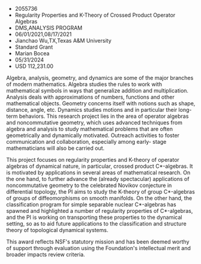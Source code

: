
* 2055736
* Regularity Properties and K-Theory of Crossed Product Operator Algebras
* DMS,ANALYSIS PROGRAM
* 06/01/2021,08/17/2021
* Jianchao Wu,TX,Texas A&M University
* Standard Grant
* Marian Bocea
* 05/31/2024
* USD 112,231.00

Algebra, analysis, geometry, and dynamics are some of the major branches of
modern mathematics. Algebra studies the rules to work with mathematical symbols
in ways that generalize addition and multiplication. Analysis deals with
approximations of numbers, functions and other mathematical objects. Geometry
concerns itself with notions such as shape, distance, angle, etc. Dynamics
studies motions and in particular their long-term behaviors. This research
project lies in the area of operator algebras and noncommutative geometry, which
uses advanced techniques from algebra and analysis to study mathematical
problems that are often geometrically and dynamically motivated. Outreach
activities to foster communication and collaboration, especially among early-
stage mathematicians will also be carried out.

This project focuses on regularity properties and K-theory of operator algebras
of dynamical nature, in particular, crossed product C*-algebras. It is motivated
by applications in several areas of mathematical research. On the one hand, to
further advance the (already spectacular) applications of noncommutative
geometry to the celebrated Novikov conjecture in differential topology, the PI
aims to study the K-theory of group C*-algebras of groups of diffeomorphisms on
smooth manifolds. On the other hand, the classification program for simple
separable nuclear C*-algebras has spawned and highlighted a number of regularity
properties of C*-algebras, and the PI is working on transporting these
properties to the dynamical setting, so as to aid future applications to the
classification and structure theory of topological dynamical systems.

This award reflects NSF's statutory mission and has been deemed worthy of
support through evaluation using the Foundation's intellectual merit and broader
impacts review criteria.
